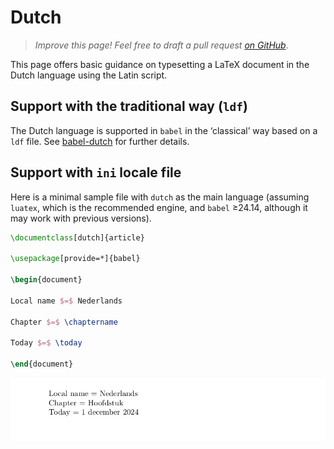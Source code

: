# Dutch

<blockquote>
  <p><em>Improve this page! Feel free to draft a pull request <a href="https://github.com/latex3/babel/tree/docs/docs">on GitHub</a></em>.</p>
</blockquote>

This page offers basic guidance on typesetting a LaTeX document in the
Dutch language using the Latin script.

## Support with the traditional way (`ldf`)

The Dutch language is supported in `babel` in the ‘classical’ way
based on a `ldf` file. See [babel-dutch](https://ctan.org/pkg/babel-dutch)
for further details.

## Support with `ini` locale file

Here is a minimal sample file with `dutch` as the main language
(assuming `luatex`, which is the recommended engine, and `babel` ≥24.14,
although it may work with previous versions).

```tex
\documentclass[dutch]{article}

\usepackage[provide=*]{babel}

\begin{document}

Local name $=$ Nederlands

Chapter $=$ \chaptername

Today $=$ \today

\end{document}
```

![](../media/locale-dutch.png)